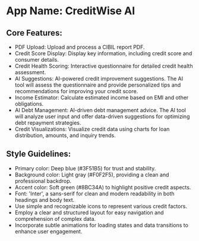 # **App Name**: CreditWise AI

## Core Features:

- PDF Upload: Upload and process a CIBIL report PDF.
- Credit Score Display: Display key information, including credit score and consumer details.
- Credit Health Scoring: Interactive questionnaire for detailed credit health assessment.
- AI Suggestions: AI-powered credit improvement suggestions. The AI tool will assess the questionnaire and provide personalized tips and recommendations for improving your credit score.
- Income Estimator: Calculate estimated income based on EMI and other obligations.
- AI Debt Management: AI-driven debt management advice. The AI tool will analyze user input and offer data-driven suggestions for optimizing debt repayment strategies.
- Credit Visualizations: Visualize credit data using charts for loan distribution, amounts, and inquiry trends.

## Style Guidelines:

- Primary color: Deep blue (#3F51B5) for trust and stability.
- Background color: Light gray (#F0F2F5), providing a clean and professional backdrop.
- Accent color: Soft green (#8BC34A) to highlight positive credit aspects.
- Font: 'Inter', a sans-serif for clean and modern readability in both headings and body text.
- Use simple and recognizable icons to represent various credit factors.
- Employ a clear and structured layout for easy navigation and comprehension of complex data.
- Incorporate subtle animations for loading states and data transitions to enhance user engagement.